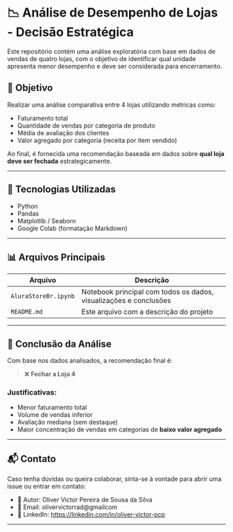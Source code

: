 # 📉 Análise de Desempenho de Lojas - Decisão Estratégica

Este repositório contém uma análise exploratória com base em dados de vendas de quatro lojas, com o objetivo de identificar qual unidade apresenta menor desempenho e deve ser considerada para encerramento.

## 📌 Objetivo

Realizar uma análise comparativa entre 4 lojas utilizando métricas como:

- Faturamento total
- Quantidade de vendas por categoria de produto
- Média de avaliação dos clientes
- Valor agregado por categoria (receita por item vendido)

Ao final, é fornecida uma recomendação baseada em dados sobre **qual loja deve ser fechada** estrategicamente.

---

## 🧪 Tecnologias Utilizadas

- Python
- Pandas
- Matplotlib / Seaborn
- Google Colab (formatação Markdown)

---

## 📊 Arquivos Principais

| Arquivo | Descrição |
|--------|-----------|
| `AluraStoreBr.ipynb` | Notebook principal com todos os dados, visualizações e conclusões |
| `README.md` | Este arquivo com a descrição do projeto |

---

## 📝 Conclusão da Análise

Com base nos dados analisados, a recomendação final é:

> ❌ **Fechar a Loja 4**

### Justificativas:
- Menor faturamento total
- Volume de vendas inferior
- Avaliação mediana (sem destaque)
- Maior concentração de vendas em categorias de **baixo valor agregado**

---

## 📬 Contato

Caso tenha dúvidas ou queira colaborar, sinta-se à vontade para abrir uma issue ou entrar em contato:

- 👤 Autor: Oliver Victor Pereira de Sousa da Silva
- 📧 Email: olivervictorrad@gmailcom
- 🔗 LinkedIn: https://linkedin.com/in/oliver-victor-pcp

---

